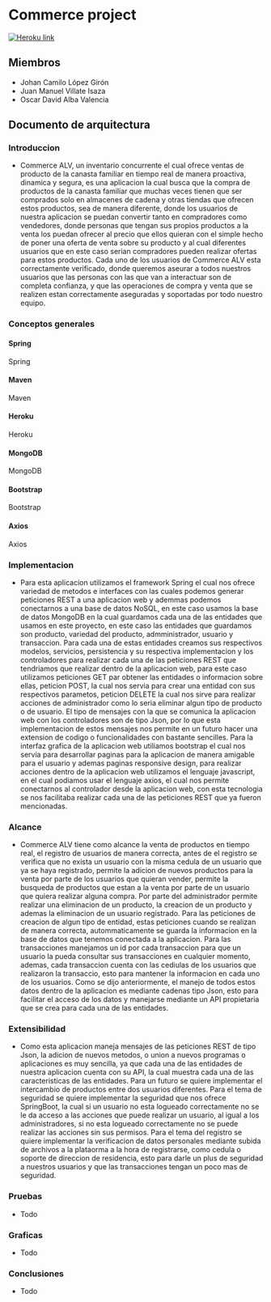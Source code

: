 # Commerce project
[![Heroku link](https://www.herokucdn.com/deploy/button.png)](https://commerce-project.herokuapp.com/)
## Miembros
- Johan Camilo López Girón
- Juan Manuel Villate Isaza
- Oscar David Alba Valencia

## Documento de arquitectura

### Introduccion
- Commerce ALV, un inventario concurrente el cual ofrece ventas de producto de la canasta familiar en tiempo real de manera proactiva, dinamica y segura, es una aplicacion la cual busca que la compra de productos de la canasta familiar que muchas veces tienen que ser comprados solo en almacenes de cadena y otras tiendas que ofrecen estos productos, sea de manera diferente, donde los usuarios de nuestra aplicacion se puedan convertir tanto en compradores como vendedores, donde personas que tengan sus propios productos a la venta los puedan ofrecer al precio que ellos quieran con el simple hecho de poner una oferta de venta sobre su producto y al cual diferentes usuarios que en este caso serian compradores pueden realizar ofertas para estos productos.
Cada uno de los usuarios de Commerce ALV esta correctamente verificado, donde queremos aseurar a todos nuestros usuarios que las personas con las que van a interactuar son de completa confianza, y que las operaciones de compra y venta que se realizen estan correctamente aseguradas y soportadas por todo nuestro equipo.
### Conceptos generales
#### Spring
Spring
#### Maven
Maven
#### Heroku
Heroku
#### MongoDB
MongoDB
#### Bootstrap
Bootstrap
#### Axios
Axios
### Implementacion
- Para esta aplicacion utilizamos el framework Spring el cual nos ofrece variedad de metodos e interfaces con las cuales podemos generar peticiones REST a una aplicacion web y ademmas podemos conectarnos a una base de datos NoSQL, en este caso usamos la base de datos MongoDB en la cual guardamos cada una de las entidades que usamos en este proyecto, en este caso las entidades que guardamos son producto, variedad del producto, admministrador, usuario y transaccion. Para cada una de estas entidades creamos sus respectivos modelos, servicios, persistencia y su respectiva implementacion y los controladores para realizar cada una de las peticiones REST que tendriamos que realizar dentro de la aplicacion web, para este caso utilizamos peticiones GET par obtener las entidades o informacion sobre ellas, peticion POST, la cual nos servia para crear una entidad con sus respectivos parametos, peticion DELETE la cual nos sirve para realizar acciones de administrador como lo seria eliminar algun tipo de producto o de usuario. El tipo de mensajes con la que se comunica la aplicacion web con los controladores son de tipo Json, por lo que esta implementacion de estos mensajes nos permite en un futuro hacer una extension de codigo o funcionalidades con bastante sencilles. Para la interfaz grafica de la aplicacion web utiliamos bootstrap el cual nos servia para desarrollar paginas para la aplicacion de manera amigable para el usuario y ademas paginas responsive design, para realizar acciones dentro de la aplicacion web utilizamos el lenguaje javascript, en el cual podiamos usar el lenguaje axios, el cual nos permite conectarnos al controlador desde la aplicacion web, con esta tecnologia se nos facilitaba realizar cada una de las peticiones REST que ya fueron mencionadas.
### Alcance
- Commerce ALV tiene como alcance la venta de productos en tiempo real, el registro de usuarios de manera correcta, antes de el registro se verifica que no exista un usuario con la misma cedula de un usuario que ya se haya registrado, permite la adicion de nuevos productos para la venta por parte de los usuarios que quieran vender, permite la busqueda de productos que estan a la venta por parte de un usuario que quiera realizar alguna compra. Por parte del administrador permite realizar una eliminacion de un producto, la creacion de un producto y ademas la eliminacion de un usuario registrado. Para las peticiones de creacion de algun tipo de entidad, estas peticiones cuando se realizan de manera correcta, autommaticamente se guarda la informacion en la base de datos que tenemos conectada a la aplicacion. Para las transacciones manejamos un id por cada transaccion para que un usuario la pueda consultar sus transacciones en cualquier momento, ademas, cada transaccion cuenta con las cediulas de los usuarios que realizaron la transaccio, esto para mantener la informacion en cada uno de los usuarios. Como se dijo anteriormente, el manejo de todos estos datos dentro de la aplicacion es mediante cadenas tipo Json, esto para facilitar el acceso de los datos y manejarse mediante un API propietaria que se crea para cada una de las entidades.
### Extensibilidad
- Como esta aplicacion maneja mensajes de las peticiones REST de tipo Json, la adicion de nuevos metodos, o union a nuevos programas o aplicaciones es muy sencilla, ya que cada una de las entidades de nuestra aplicacion cuenta con su API, la cual muestra cada una de las caracteristicas de las entidades. Para un futuro se quiere implementar el intercambio de productos entre dos usuarios diferentes.
Para el tema de seguridad se quiere implementar la seguridad que nos ofrece SpringBoot, la cual si un usuario no esta logueado correctamente no se le da acceso a las acciones que puede realizar un usuario, al igual a los administradores, si no esta logueado correctamente no se puede realizar las acciones sin sus permisos.
Para el tema del registro se quiere implementar la verificacion de datos personales mediante subida de archivos a la plataorma a la hora de registrarse, como cedula o soporte de direccion de residencia, esto para darle un plus de seguridad a nuestros usuarios y que las transacciones tengan un poco mas de seguridad.
### Pruebas
- Todo
### Graficas
- Todo
### Conclusiones
- Todo
